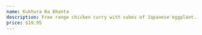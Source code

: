```yaml
---
name: Kukhura Ra Bhanta
description: Free range chicken curry with cubes of Japanese eggplant.
price: $19.95
---
```

